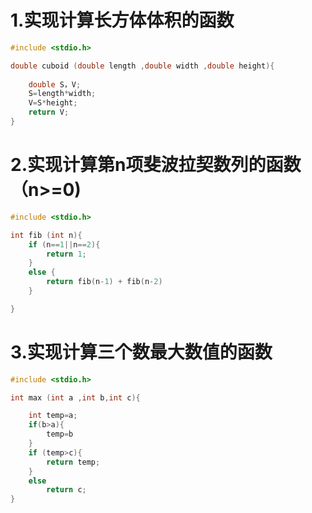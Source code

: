 # 1.实现计算长方体体积的函数
`````````````````c
#include <stdio.h>

double cuboid (double length ,double width ,double height){
    
    double S，V;
    S=length*width;
    V=S*height;
    return V;
}
```````````````````
# 2.实现计算第n项斐波拉契数列的函数（n>=0)
````````````c
#include <stdio.h>

int fib (int n){
    if (n==1||n==2){
        return 1;
    }
    else {
        return fib(n-1) + fib(n-2)
    }

}
``````````````

#  3.实现计算三个数最大数值的函数 
``````````````c
#include <stdio.h>

int max (int a ,int b,int c){

    int temp=a;
    if(b>a){
        temp=b
    }
    if (temp>c){
        return temp;
    }
    else 
        return c;
}
`````````````````